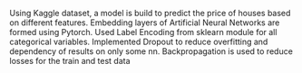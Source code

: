 Using Kaggle dataset, a model is build to predict the price of houses based on different features.
Embedding layers of Artificial Neural Networks are formed using Pytorch.
Used Label Encoding from sklearn module for all categorical variables.
Implemented Dropout to reduce overfitting and dependency of results on only some nn.
Backpropagation is used to reduce losses for the train and test data
